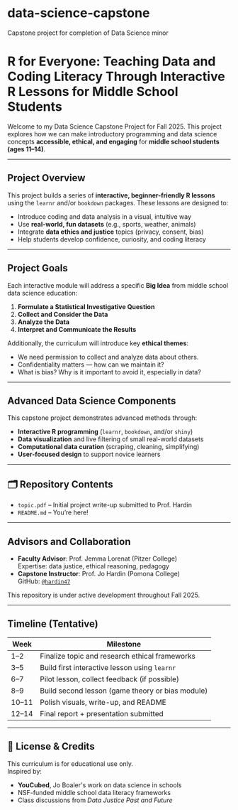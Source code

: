# data-science-capstone
Capstone project for completion of Data Science minor

# R for Everyone: Teaching Data and Coding Literacy Through Interactive R Lessons for Middle School Students

Welcome to my Data Science Capstone Project for Fall 2025. This project explores how we can make introductory programming and data science concepts **accessible, ethical, and engaging** for **middle school students (ages 11–14)**.

---

## Project Overview

This project builds a series of **interactive, beginner-friendly R lessons** using the `learnr` and/or `bookdown` packages. These lessons are designed to:
- Introduce coding and data analysis in a visual, intuitive way
- Use **real-world, fun datasets** (e.g., sports, weather, animals)
- Integrate **data ethics and justice** topics (privacy, consent, bias)
- Help students develop confidence, curiosity, and coding literacy

---

## Project Goals

Each interactive module will address a specific **Big Idea** from middle school data science education:

1. **Formulate a Statistical Investigative Question**
2. **Collect and Consider the Data**
3. **Analyze the Data**
4. **Interpret and Communicate the Results**

Additionally, the curriculum will introduce key **ethical themes**:
- We need permission to collect and analyze data about others.
- Confidentiality matters — how can we maintain it?
- What is bias? Why is it important to avoid it, especially in data?

---

## Advanced Data Science Components

This capstone project demonstrates advanced methods through:
- **Interactive R programming** (`learnr`, `bookdown`, and/or `shiny`)
- **Data visualization** and live filtering of small real-world datasets
- **Computational data curation** (scraping, cleaning, simplifying)
- **User-focused design** to support novice learners

---

## 🗂️ Repository Contents

- `topic.pdf` – Initial project write-up submitted to Prof. Hardin
- `README.md` – You’re here!

---

## Advisors and Collaboration

- **Faculty Advisor**: Prof. Jemma Lorenat (Pitzer College)  
  Expertise: data justice, ethical reasoning, pedagogy  
- **Capstone Instructor**: Prof. Jo Hardin (Pomona College)  
  GitHub: [`@hardin47`](https://github.com/hardin47)

This repository is under active development throughout Fall 2025.

---

## Timeline (Tentative)

| Week | Milestone |
|------|-----------|
| 1–2  | Finalize topic and research ethical frameworks |
| 3–5  | Build first interactive lesson using `learnr` |
| 6–7  | Pilot lesson, collect feedback (if possible) |
| 8–9  | Build second lesson (game theory or bias module) |
| 10–11 | Polish visuals, write-up, and README |
| 12–14 | Final report + presentation submitted |

---

## 📜 License & Credits

This curriculum is for educational use only.  
Inspired by:  
- **YouCubed**, Jo Boaler's work on data science in schools  
- NSF-funded middle school data literacy frameworks  
- Class discussions from *Data Justice Past and Future*

